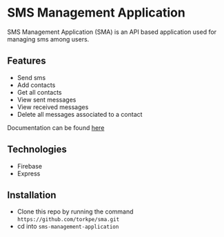 # SMS Management Application
<p>
SMS Management Application (SMA) is an API based application used for managing sms among users.
</p>

## Features

* Send sms
* Add contacts
* Get all contacts
* View sent messages
* View received messages
* Delete all messages associated to a contact

Documentation can be found <a href="https://torkpe.github.io/sma/documentation/"> here</a>

## Technologies

* Firebase
* Express

## Installation

* Clone this repo by running the command `https://github.com/torkpe/sma.git`
* cd into `sms-management-application`
